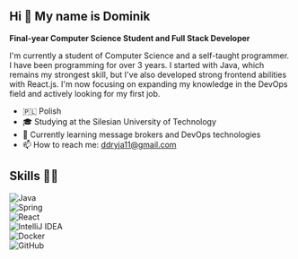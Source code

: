 ## Hi 👋 My name is Dominik

<strong>Final-year Computer Science Student and Full Stack Developer</strong>

I'm currently a student of Computer Science and a self-taught programmer. I have been programming for over 3 years. I started with Java, which remains my strongest skill, but I've also developed strong frontend abilities with React.js. I'm now focusing on expanding my knowledge in the DevOps field and actively looking for my first job.

- 🇵🇱 Polish <br>
- 🎓 Studying at the Silesian University of Technology <br>
- 🌱 Currently learning message brokers and DevOps technologies <br>
- 📫 How to reach me: [ddryja11@gmail.com](mailto:ddryja11@gmail.com) <br>

## Skills 💪🏻

![Java](https://img.shields.io/badge/Java-ED8B00?style=for-the-badge&logo=java&logoColor=white)  
![Spring](https://img.shields.io/badge/Spring-6DB33F?style=for-the-badge&logo=spring&logoColor=white)  
![React](https://img.shields.io/badge/React-20232A?style=for-the-badge&logo=react&logoColor=61DAFB)  
![IntelliJ IDEA](https://img.shields.io/badge/IntelliJ_IDEA-000000?style=for-the-badge&logo=intellij-idea&logoColor=white)  
![Docker](https://img.shields.io/badge/Docker-2496ED?style=for-the-badge&logo=docker&logoColor=white)  
![GitHub](https://img.shields.io/badge/GitHub-181717?style=for-the-badge&logo=github&logoColor=white)
